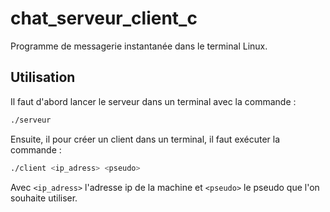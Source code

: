 # chat_serveur_client_c

Programme de messagerie instantanée dans le terminal Linux.

## Utilisation
Il faut d'abord lancer le serveur dans un terminal avec la commande : 
``` bash
./serveur
```

Ensuite, il pour créer un client dans un terminal, il faut exécuter la commande :
``` bash
./client <ip_adress> <pseudo>
```
Avec `<ip_adress>` l'adresse ip de la machine et `<pseudo>` le pseudo que l'on souhaite utiliser.
